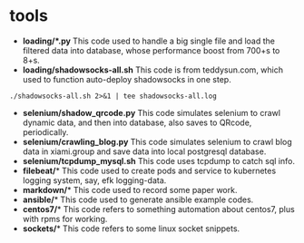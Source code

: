 # tools

- **loading/*.py**
This code used to handle a big single file and load the filtered data into database, whose performance boost from 700+s to 8+s.
- **loading/shadowsocks-all.sh**
This code is from teddysun.com, which used to function auto-deploy shadowsocks in one step.
```
./shadowsocks-all.sh 2>&1 | tee shadowsocks-all.log
```
- **selenium/shadow_qrcode.py**
This code simulates selenium to crawl dynamic data, and then into database, also saves to QRcode, periodically.
- **selenium/crawling_blog.py**
This code simulates selenium to crawl blog data in xiami.group and save data into local postgresql database.
- **selenium/tcpdump_mysql.sh**
This code uses tcpdump to catch sql info.
- **filebeat/***
This code used to create pods and service to kubernetes logging system, say, efk logging-data.
- **markdown/***
This code used to record some paper work.
- **ansible/***
This code used to generate ansible example codes.
- **centos7/***
This code refers to something automation about centos7, plus with rpms for working.
- **sockets/***
This code refers to some linux socket snippets.
